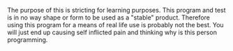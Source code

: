 The purpose of this is stricting for learning purposes.
This program and test is in no way shape or form to be used as a "stable" product.
Therefore using this program for a means of real life use is probably not the best.
You will just end up causing self inflicted pain and thinking why is this person programming.